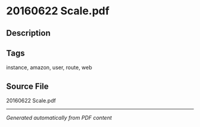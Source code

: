 # 20160622 Scale.pdf

## Description

## Tags
instance, amazon, user, route, web

## Source File
20160622 Scale.pdf

---
*Generated automatically from PDF content*
